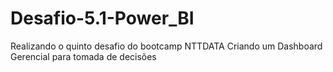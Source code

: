 # Desafio-5.1-Power_BI
Realizando o quinto desafio do bootcamp NTTDATA
Criando um Dashboard Gerencial para tomada de decisões
